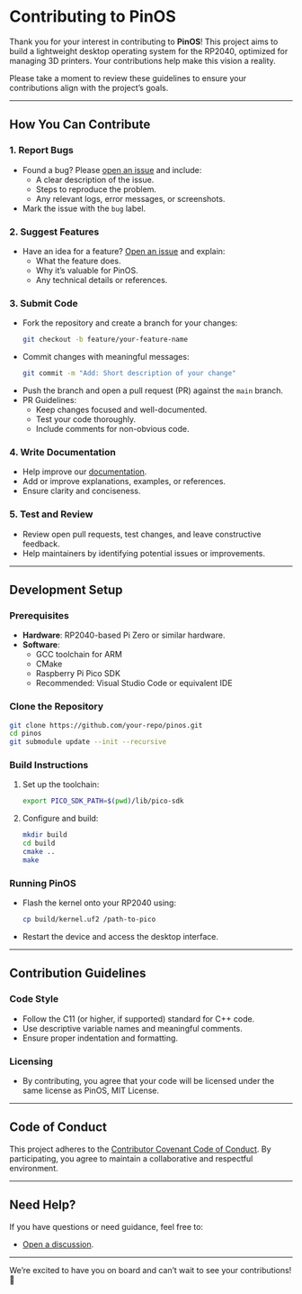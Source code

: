 # Contributing to PinOS

Thank you for your interest in contributing to **PinOS**! This project aims to build a lightweight desktop operating system for the RP2040, optimized for managing 3D printers. Your contributions help make this vision a reality.  

Please take a moment to review these guidelines to ensure your contributions align with the project’s goals.

---

## How You Can Contribute

### 1. **Report Bugs**
   - Found a bug? Please [open an issue](https://github.com/Lukevdb01/PinOS/issues) and include:
     - A clear description of the issue.
     - Steps to reproduce the problem.
     - Any relevant logs, error messages, or screenshots.
   - Mark the issue with the `bug` label.

### 2. **Suggest Features**
   - Have an idea for a feature? [Open an issue](https://github.com/Lukevdb01/PinOS/issues) and explain:
     - What the feature does.
     - Why it’s valuable for PinOS.
     - Any technical details or references.

### 3. **Submit Code**
   - Fork the repository and create a branch for your changes:
     ```bash
     git checkout -b feature/your-feature-name
     ```
   - Commit changes with meaningful messages:
     ```bash
     git commit -m "Add: Short description of your change"
     ```
   - Push the branch and open a pull request (PR) against the `main` branch.
   - PR Guidelines:
     - Keep changes focused and well-documented.
     - Test your code thoroughly.
     - Include comments for non-obvious code.

### 4. **Write Documentation**
   - Help improve our [documentation](https://github.com/Lukevdb01/PinOS/docs).
   - Add or improve explanations, examples, or references.
   - Ensure clarity and conciseness.

### 5. **Test and Review**
   - Review open pull requests, test changes, and leave constructive feedback.
   - Help maintainers by identifying potential issues or improvements.

---

## Development Setup

### Prerequisites
- **Hardware**: RP2040-based Pi Zero or similar hardware.
- **Software**: 
  - GCC toolchain for ARM
  - CMake
  - Raspberry Pi Pico SDK
  - Recommended: Visual Studio Code or equivalent IDE

### Clone the Repository
```bash
git clone https://github.com/your-repo/pinos.git
cd pinos
git submodule update --init --recursive
```

### Build Instructions
1. Set up the toolchain:
   ```bash
   export PICO_SDK_PATH=$(pwd)/lib/pico-sdk
   ```
2. Configure and build:
   ```bash
   mkdir build
   cd build
   cmake ..
   make
   ```

### Running PinOS
- Flash the kernel onto your RP2040 using:
  ```bash
  cp build/kernel.uf2 /path-to-pico
  ```
- Restart the device and access the desktop interface.

---

## Contribution Guidelines

### Code Style
- Follow the C11 (or higher, if supported) standard for C++ code.
- Use descriptive variable names and meaningful comments.
- Ensure proper indentation and formatting.

### Licensing
- By contributing, you agree that your code will be licensed under the same license as PinOS, MIT License.

---

## Code of Conduct
This project adheres to the [Contributor Covenant Code of Conduct](https://www.contributor-covenant.org/). By participating, you agree to maintain a collaborative and respectful environment.

---

## Need Help?
If you have questions or need guidance, feel free to:
- [Open a discussion](https://github.com/Lukevdb01/PinOS/discussions).

---

We’re excited to have you on board and can’t wait to see your contributions! 🎉
